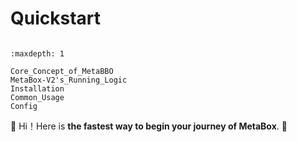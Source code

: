 # Quickstart

```{toctree}

:maxdepth: 1

Core_Concept_of_MetaBBO
MetaBox-V2's_Running_Logic
Installation
Common_Usage
Config
```

🚀 Hi！Here is **the fastest way to begin your journey of MetaBox**. 🚀


